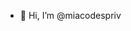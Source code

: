 - 👋 Hi, I’m @miacodespriv
<!---
miacodespriv/miacodespriv is a ✨ special ✨ repository because its `README.md` (this file) appears on your GitHub profile.
You can click the Preview link to take a look at your changes.
--->
